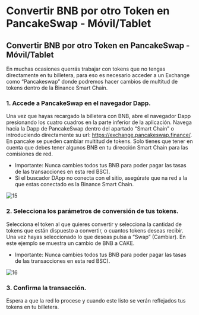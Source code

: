 # Convertir BNB por otro Token en PancakeSwap - Móvil/Tablet

## Convertir BNB por otro Token en PancakeSwap - Móvil/Tablet

En muchas ocasiones querrás trabajar con tokens que no tengas directamente en tu billetera, para eso es necesario acceder a un Exchange como “Pancakeswap” donde podremos hacer cambios de multitud de tokens dentro de la Binance Smart Chain.


### 1. Accede a PancakeSwap en el navegador Dapp.

Una vez que hayas recargado la billetera con BNB, abre el navegador Dapp presionando los cuatro cuadros en la parte inferior de la aplicación.
Navega hacia la Dapp de PancakeSwap dentro del apartado “Smart Chain” o introduciendo directamente su url: https://exchange.pancakeswap.finance/. En pancake se pueden cambiar multitud de tokens. Solo tienes que tener en cuenta que debes tener algunos BNB en tu dirección Smart Chain para las comisiones de red.
* Importante: Nunca cambies todos tus BNB para poder pagar las tasas de las transacciones en esta red BSC).
* Si el buscador DApp no conecta con el sitio, asegúrate que na red a la que estas conectado es la Binance Smart Chain. 

![15](https://user-images.githubusercontent.com/79335891/108876369-6f09fa80-75fe-11eb-9bdb-0fc4f36fd108.png)

### 2. Selecciona los parámetros de conversión de tus tokens.

Selecciona el token al que quieres convertir y selecciona la cantidad de tokens que están dispuesto a convertir, o cuantos tokens deseas recibir. Una vez hayas seleccionado lo que deseas pulsa a “Swap” (Cambiar). En este ejemplo se muestra un cambio de BNB a CAKE. 
* Importante: Nunca cambies todos tus BNB para poder pagar las tasas de las transacciones en esta red BSC).

![16](https://user-images.githubusercontent.com/79335891/108876373-6f09fa80-75fe-11eb-8116-dfe4c74b5b4c.png)

### 3. Confirma la transacción.

Espera a que la red lo procese y cuando este listo se verán reflejados tus tokens en tu billetera.

